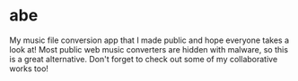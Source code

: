 # abe
My music file conversion app that I made public and hope everyone takes a look at! Most public web music converters are hidden with malware, so this is a great alternative. Don't forget to check out some of my collaborative works too!
